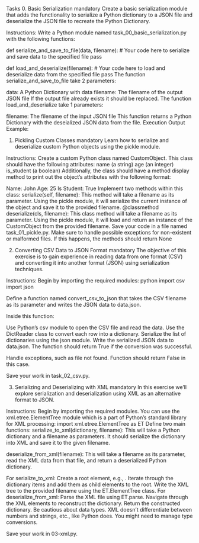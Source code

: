 Tasks
0. Basic Serialization
mandatory
Create a basic serialization module that adds the functionality to serialize a Python dictionary to a JSON file and deserialize the JSON file to recreate the Python Dictionary.

Instructions:
Write a Python module named task_00_basic_serialization.py with the following functions:

def serialize_and_save_to_file(data, filename):
    # Your code here to serialize and save data to the specified file
    pass

def load_and_deserialize(filename):
    # Your code here to load and deserialize data from the specified file
    pass
The function serialize_and_save_to_file take 2 parameters:

data: A Python Dictionary with data
filename: The filename of the output JSON file If the output file already exists it should be replaced.
The function load_and_deserialize take 1 parameters:

filename: The filename of the input JSON file This function returns a Python Dictionary with the deseialized JSON data from the file.
Execution Output Example:


1. Pickling Custom Classes
mandatory
Learn how to serialize and deserialize custom Python objects using the pickle module.

Instructions:
Create a custom Python class named CustomObject. This class should have the following attributes:
name (a string)
age (an integer)
is_student (a boolean)
Additionally, the class should have a method display method to print out the object’s attributes with the following format:

Name: John
Age: 25
Is Student: True
Implement two methods within this class:
serialize(self, filename): This method will take a filename as its parameter. Using the pickle module, it will serialize the current instance of the object and save it to the provided filename.
@classmethod deserialize(cls, filename): This class method will take a filename as its parameter. Using the pickle module, it will load and return an instance of the CustomObject from the provided filename.
Save your code in a file named task_01_pickle.py.
Make sure to handle possible exceptions for non-existent or malformed files. If this happens, the methods should return None

2. Converting CSV Data to JSON Format
mandatory
The objective of this exercise is to gain experience in reading data from one format (CSV) and converting it into another format (JSON) using serialization techniques.

Instructions:
Begin by importing the required modules: python import csv import json

Define a function named convert_csv_to_json that takes the CSV filename as its parameter and writes the JSON data to data.json.

Inside this function:

Use Python’s csv module to open the CSV file and read the data. Use the DictReader class to convert each row into a dictionary.
Serialize the list of dictionaries using the json module.
Write the serialized JSON data to data.json.
The function should return True if the conversion was successful.

Handle exceptions, such as file not found. Function should return False in this case.

Save your work in task_02_csv.py.

3. Serializing and Deserializing with XML
mandatory
In this exercise we’ll explore serialization and deserialization using XML as an alternative format to JSON.

Instructions:
Begin by importing the required modules. You can use the xml.etree.ElementTree module which is a part of Python’s standard library for XML processing:
   import xml.etree.ElementTree as ET
Define two main functions:
serialize_to_xml(dictionary, filename): This will take a Python dictionary and a filename as parameters. It should serialize the dictionary into XML and save it to the given filename.

deserialize_from_xml(filename): This will take a filename as its parameter, read the XML data from that file, and return a deserialized Python dictionary.

For serialize_to_xml:
Create a root element, e.g., <data>.
Iterate through the dictionary items and add them as child elements to the root.
Write the XML tree to the provided filename using the ET.ElementTree class.
For deserialize_from_xml:
Parse the XML file using ET.parse.
Navigate through the XML elements to reconstruct the dictionary.
Return the constructed dictionary.
Be cautious about data types. XML doesn’t differentiate between numbers and strings, etc., like Python does. You might need to manage type conversions.

Save your work in 03-xml.py.
